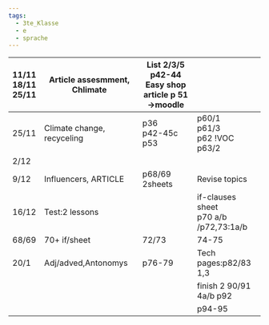 ```yaml
---
tags:
  - 3te_Klasse
  - e
  - sprache
---
```


| 11/11<br>18/11<br>25/11 | Article assesmment, Chlimate | List 2/3/5<br>p42-44<br>Easy shop article p 51<br>→moodle |                                          |
| ----------------------- | ---------------------------- | --------------------------------------------------------- | ---------------------------------------- |
| 25/11                   | Climate change, recyceling   | p36<br>p42-45c<br>p53                                     | p60/1<br>p61/3<br>p62 !VOC<br>p63/2      |
| 2/12                    |                              |                                                           |                                          |
| 9/12                    | Influencers, ARTICLE         | p68/69<br>2sheets                                         | Revise topics<br>                        |
| 16/12                   | Test:2 lessons               |                                                           | if-clauses sheet<br>p70 a/b /p72,73:1a/b |
| 68/69                   | 70+ if/sheet                 | 72/73                                                     | 74-75                                    |
| 20/1                    | Adj/adved,Antonomys          | p76-79                                                    | Tech pages:p82/83<br>1,3                 |
|                         |                              |                                                           | finish 2 90/91<br>4a/b p92               |
|                         |                              |                                                           | p94-95                                   |
